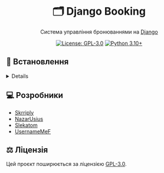 <div align="center">

# 🗂️ Django Booking

Система управління бронюваннями на [Django](https://www.djangoproject.com/)

[![License: GPL-3.0](https://img.shields.io/badge/License-GPL--3.0-blue.svg)](https://github.com/Skrriply/django-booking/blob/main/LICENSE)
[![Python 3.10+](https://img.shields.io/badge/Python-3.10+-blue.svg)](https://www.python.org/downloads/)

</div>

## 🚀 Встановлення

<details>

### 1. Встановлення Python та Git

Встановіть [Python](https://www.python.org/downloads/) версії 3.10 або новіше та [Git](https://git-scm.com/)

### 2. Завантаження репозиторію

Клонуйте цей репозиторій за допомогою Git

```bash
git clone https://github.com/Skrriply/django-booking.git
```

### 3. Встановлення необхідних залежностей

```bash
cd django-booking
python -m pip install -r requirements.txt
```

### 4. Редагування змінних середовища

Перейменуйте файл `.env.example` у кореневій директорії на `.env` та вставте свої дані.


### 5. Запуск застосунку

```bash
python booking_system\manage.py makemigrations
python booking_system\manage.py migrate
python booking_system\manage.py runserver
```

</details>

## 💻 Розробники

- [Skrriply](https://github.com/Skrriply)
- [NazarUsius](https://github.com/NazarUsius)
- [Slekatom](https://github.com/Slekatom)
- [UsernameMeF](https://github.com/UsernameMeF)

## ⚖️ Ліцензія

Цей проєкт поширюється за ліцензією [GPL-3.0](https://github.com/Skrriply/django-booking/blob/main/LICENSE).
